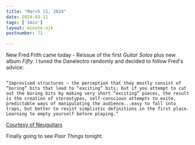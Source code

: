 ```yaml
---
title: "March 11, 2024"
date: 2024-03-11
tags: ['1min']
layout: minute.njk
postnumber: 71

---
```


New Fred Frith came today - Reissue of the first *Guitar Solos* plus new album *Fifty*. I tuned the Danelectro randomly and decided to follow Fred's advice:

```

“Improvised structures – the perception that they mostly consist of “boring” bits that lead to “exciting” bits; but if you attempt to cut out the boring bits by making very short “exciting” pieces, the result is the creation of stereotypes, self-conscious attempts to exite, predictable ways of manipulating the audience...easy to fall into 
traps, but better to resist simplistic definitions in the first place. Learning to empty yourself before playing.”

```

[Courtesy of Neuguitars](https://neuguitars.substack.com/p/the-first-fifty-years-of-guitar-solos)

Finally going to see *Poor Things* tonight.  